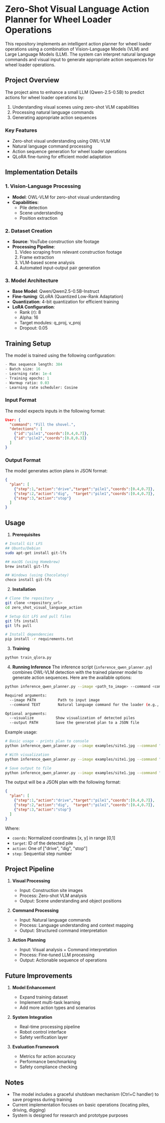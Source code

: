 # Zero-Shot Visual Language Action Planner for Wheel Loader Operations

This repository implements an intelligent action planner for wheel loader operations using a combination of Vision-Language Models (VLM) and Large Language Models (LLM). The system can interpret natural language commands and visual input to generate appropriate action sequences for wheel loader operations.

## Project Overview

The project aims to enhance a small LLM (Qwen-2.5-0.5B) to predict actions for wheel loader operations by:
1. Understanding visual scenes using zero-shot VLM capabilities
2. Processing natural language commands
3. Generating appropriate action sequences

### Key Features

- Zero-shot visual understanding using OWL-VLM
- Natural language command processing
- Action sequence generation for wheel loader operations
- QLoRA fine-tuning for efficient model adaptation

## Implementation Details

### 1. Vision-Language Processing
- **Model**: OWL-VLM for zero-shot visual understanding
- **Capabilities**: 
  - Pile detection
  - Scene understanding
  - Position extraction

### 2. Dataset Creation
- **Source**: YouTube construction site footage
- **Processing Pipeline**:
  1. Video scraping from relevant construction footage
  2. Frame extraction
  3. VLM-based scene analysis
  4. Automated input-output pair generation

### 3. Model Architecture
- **Base Model**: Qwen/Qwen2.5-0.5B-Instruct
- **Fine-tuning**: QLoRA (Quantized Low-Rank Adaptation)
- **Quantization**: 4-bit quantization for efficient training
- **LoRA Configuration**:
  - Rank (r): 8
  - Alpha: 16
  - Target modules: q_proj, v_proj
  - Dropout: 0.05

## Training Setup

The model is trained using the following configuration:

```python
- Max sequence length: 384
- Batch size: 16
- Learning rate: 1e-4
- Training epochs: 1
- Warmup ratio: 0.03
- Learning rate scheduler: Cosine
```

### Input Format

The model expects inputs in the following format:
```json
User: {
  "command": "Fill the shovel.",
  "detections": [
    {"id":"pile1","coords":[0.4,0.7]},
    {"id":"pile2","coords":[0.8,0.3]}
  ]
}

```

### Output Format

The model generates action plans in JSON format:
```json
{
  "plan": [
    {"step":1,"action":"drive","target":"pile1","coords":[0.4,0.7]},
    {"step":2,"action":"dig",  "target":"pile1","coords":[0.4,0.7]},
    {"step":3,"action":"stop"}
  ]
}

```

## Usage

1. **Prerequisites**
```bash
# Install Git LFS
## Ubuntu/Debian
sudo apt-get install git-lfs

## macOS (using Homebrew)
brew install git-lfs

## Windows (using Chocolatey)
choco install git-lfs
```

2. **Installation**
```bash
# Clone the repository
git clone <repository_url>
cd zero_shot_visual_language_action

# Setup Git LFS and pull files
git lfs install
git lfs pull

# Install dependencies
pip install -r requirements.txt
```

3. **Training**
```bash
python train_qlora.py
```

4. **Running Inference**
The inference script (`inference_qwen_planner.py`) combines OWL-VLM detection with the trained planner model to generate action sequences. Here are the available options:

```bash
python inference_qwen_planner.py --image <path_to_image> --command <command> [options]

Required arguments:
  --image PATH          Path to input image
  --command TEXT        Natural language command for the loader (e.g., "Fill the shovel")

Optional arguments:
  --visualize          Show visualization of detected piles
  --output PATH        Save the generated plan to a JSON file
```

Example usage:
```bash
# Basic usage - prints plan to console
python inference_qwen_planner.py --image examples/site1.jpg --command "Fill the shovel"

# With visualization
python inference_qwen_planner.py --image examples/site1.jpg --command "Fill the shovel" --visualize

# Save output to file
python inference_qwen_planner.py --image examples/site1.jpg --command "Fill the shovel" --output plan.json
```

The output will be a JSON plan with the following format:
```json
{
  "plan": [
    {"step":1,"action":"drive","target":"pile1","coords":[0.4,0.7]},
    {"step":2,"action":"dig",  "target":"pile1","coords":[0.4,0.7]},
    {"step":3,"action":"stop"}
  ]
}
```

Where:
- `coords`: Normalized coordinates [x, y] in range [0,1]
- `target`: ID of the detected pile
- `action`: One of ["drive", "dig", "stop"]
- `step`: Sequential step number

## Project Pipeline

1. **Visual Processing**
   - Input: Construction site images
   - Process: Zero-shot VLM analysis
   - Output: Scene understanding and object positions

2. **Command Processing**
   - Input: Natural language commands
   - Process: Language understanding and context mapping
   - Output: Structured command interpretation

3. **Action Planning**
   - Input: Visual analysis + Command interpretation
   - Process: Fine-tuned LLM processing
   - Output: Actionable sequence of operations

## Future Improvements

1. **Model Enhancement**
   - Expand training dataset
   - Implement multi-task learning
   - Add more action types and scenarios

2. **System Integration**
   - Real-time processing pipeline
   - Robot control interface
   - Safety verification layer

3. **Evaluation Framework**
   - Metrics for action accuracy
   - Performance benchmarking
   - Safety compliance checking

## Notes

- The model includes a graceful shutdown mechanism (Ctrl+C handler) to save progress during training
- Current implementation focuses on basic operations (locating piles, driving, digging)
- System is designed for research and prototype purposes
